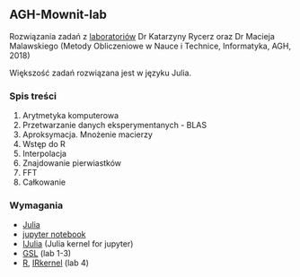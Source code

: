 ## AGH-Mownit-lab

Rozwiązania zadań z [laboratoriów](https://github.com/kzajac/Mownit2018)  Dr Katarzyny Rycerz oraz Dr Macieja Malawskiego (Metody Obliczeniowe w Nauce i Technice, Informatyka, AGH, 2018)

Większość zadań rozwiązana jest w języku Julia.

### Spis treści

1. Arytmetyka komputerowa
2. Przetwarzanie danych eksperymentanych - BLAS
3. Aproksymacja. Mnożenie macierzy
4. Wstęp do R
5. Interpolacja
6. Znajdowanie pierwiastków
7. FFT
8. Całkowanie

### Wymagania
 - [Julia](https://julialang.org/)
 - [jupyter notebook](https://jupyter.org/install)
 - [IJulia](https://github.com/JuliaLang/IJulia.jl) (Julia kernel for jupyter)
 - [GSL](https://www.gnu.org/software/gsl/gsl.html) (lab 1-3)
 - [R](https://www.r-project.org/), [IRkernel](https://github.com/IRkernel/IRkernel) (lab 4)